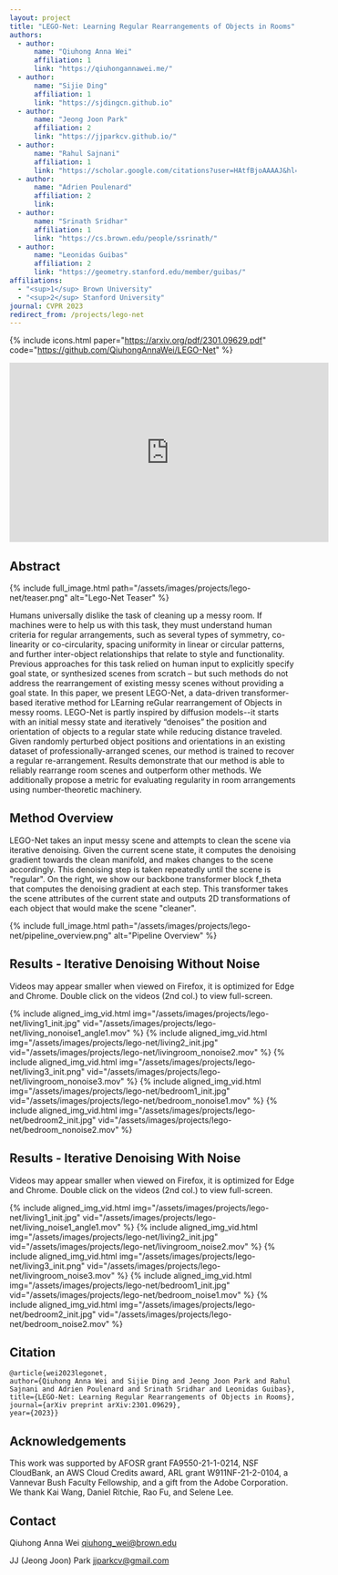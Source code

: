 ```yaml
---
layout: project
title: "LEGO-Net: Learning Regular Rearrangements of Objects in Rooms"
authors:
  - author:
      name: "Qiuhong Anna Wei"
      affiliation: 1
      link: "https://qiuhongannawei.me/"
  - author:
      name: "Sijie Ding"
      affiliation: 1
      link: "https://sjdingcn.github.io"
  - author:
      name: "Jeong Joon Park"
      affiliation: 2
      link: "https://jjparkcv.github.io/"
  - author:
      name: "Rahul Sajnani"
      affiliation: 1
      link: "https://scholar.google.com/citations?user=HAtfBjoAAAAJ&hl=en&oi=ao"
  - author:
      name: "Adrien Poulenard"
      affiliation: 2
      link:
  - author:
      name: "Srinath Sridhar"
      affiliation: 1
      link: "https://cs.brown.edu/people/ssrinath/"
  - author:
      name: "Leonidas Guibas"
      affiliation: 2
      link: "https://geometry.stanford.edu/member/guibas/"
affiliations:
  - "<sup>1</sup> Brown University"
  - "<sup>2</sup> Stanford University"
journal: CVPR 2023
redirect_from: /projects/lego-net
---
```


{% include icons.html paper="https://arxiv.org/pdf/2301.09629.pdf" code="https://github.com/QiuhongAnnaWei/LEGO-Net" %}

<div class="center">
    <iframe width="560" height="315" src="https://www.youtube.com/embed/Wzy7wdyc4cI" title="YouTube video player" frameborder="0" allow="accelerometer; autoplay; clipboard-write; encrypted-media; gyroscope; picture-in-picture; web-share" allowfullscreen></iframe>
</div>

## Abstract

{% include full_image.html path="/assets/images/projects/lego-net/teaser.png" alt="Lego-Net Teaser" %}

Humans universally dislike the task of cleaning up a messy room. If machines were to help us with this task, they must understand human criteria for regular arrangements, such as several types of symmetry, co-linearity or co-circularity, spacing uniformity in linear or circular patterns, and further inter-object relationships that relate to style and functionality. Previous approaches for this task relied on human input to explicitly specify goal state, or synthesized scenes from scratch – but such methods do not address the rearrangement of existing messy scenes without providing a goal state. In this paper, we present LEGO-Net, a data-driven transformer-based iterative method for LEarning reGular rearrangement of Objects in messy rooms. LEGO-Net is partly inspired by diffusion models--it starts with an initial messy state and iteratively “denoises” the position and orientation of objects to a regular state while reducing distance traveled. Given randomly perturbed object positions and orientations in an existing dataset of professionally-arranged scenes, our method is trained to recover a regular re-arrangement. Results demonstrate that our method is able to reliably rearrange room scenes and outperform other methods. We additionally propose a metric for evaluating regularity in room arrangements using number-theoretic machinery.

## Method Overview

LEGO-Net takes an input messy scene and attempts to clean the scene via iterative denoising. Given the current scene state, it computes the denoising gradient towards the clean manifold, and makes changes to the scene accordingly. This denoising step is taken repeatedly until the scene is "regular". On the right, we show our backbone transformer block f_theta that computes the denoising gradient at each step. This transformer takes the scene attributes of the current state and outputs 2D transformations of each object that would make the scene "cleaner".

{% include full_image.html path="/assets/images/projects/lego-net/pipeline_overview.png" alt="Pipeline Overview" %}

## Results - Iterative Denoising Without Noise

Videos may appear smaller when viewed on Firefox, it is optimized for Edge and Chrome. Double click on the videos (2nd col.) to view full-screen.

<div class="aligned-content">
    {% include aligned_img_vid.html img="/assets/images/projects/lego-net/living1_init.jpg" vid="/assets/images/projects/lego-net/living_nonoise1_angle1.mov" %}
    {% include aligned_img_vid.html img="/assets/images/projects/lego-net/living2_init.jpg" vid="/assets/images/projects/lego-net/livingroom_nonoise2.mov" %}
    {% include aligned_img_vid.html img="/assets/images/projects/lego-net/living3_init.png" vid="/assets/images/projects/lego-net/livingroom_nonoise3.mov" %}
    {% include aligned_img_vid.html img="/assets/images/projects/lego-net/bedroom1_init.jpg" vid="/assets/images/projects/lego-net/bedroom_nonoise1.mov" %}
    {% include aligned_img_vid.html img="/assets/images/projects/lego-net/bedroom2_init.jpg" vid="/assets/images/projects/lego-net/bedroom_nonoise2.mov" %}
</div>

## Results - Iterative Denoising With Noise

Videos may appear smaller when viewed on Firefox, it is optimized for Edge and Chrome. Double click on the videos (2nd col.) to view full-screen.

<div class="aligned-content">
    {% include aligned_img_vid.html img="/assets/images/projects/lego-net/living1_init.jpg" vid="/assets/images/projects/lego-net/living_noise1_angle1.mov" %}
    {% include aligned_img_vid.html img="/assets/images/projects/lego-net/living2_init.jpg" vid="/assets/images/projects/lego-net/livingroom_noise2.mov" %}
    {% include aligned_img_vid.html img="/assets/images/projects/lego-net/living3_init.png" vid="/assets/images/projects/lego-net/livingroom_noise3.mov" %}
    {% include aligned_img_vid.html img="/assets/images/projects/lego-net/bedroom1_init.jpg" vid="/assets/images/projects/lego-net/bedroom_noise1.mov" %}
    {% include aligned_img_vid.html img="/assets/images/projects/lego-net/bedroom2_init.jpg" vid="/assets/images/projects/lego-net/bedroom_noise2.mov" %}
</div>

## Citation

    @article{wei2023legonet,
    author={Qiuhong Anna Wei and Sijie Ding and Jeong Joon Park and Rahul Sajnani and Adrien Poulenard and Srinath Sridhar and Leonidas Guibas},
    title={LEGO-Net: Learning Regular Rearrangements of Objects in Rooms},
    journal={arXiv preprint arXiv:2301.09629},
    year={2023}}

## Acknowledgements

This work was supported by AFOSR grant FA9550-21-1-0214, NSF CloudBank, an AWS Cloud Credits award, ARL grant W911NF-21-2-0104, a Vannevar Bush Faculty Fellowship, and a gift from the Adobe Corporation. We thank Kai Wang, Daniel Ritchie, Rao Fu, and Selene Lee.

## Contact

Qiuhong Anna Wei [qiuhong_wei@brown.edu](qiuhong_wei@brown.edu)

JJ (Jeong Joon) Park [jjparkcv@gmail.com](jjparkcv@gmail.com)
